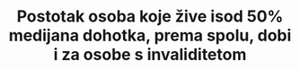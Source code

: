 ﻿---
title: >-
  Postotak osoba koje žive isod 50% medijana dohotka, prema spolu, dobi i za osobe s invaliditetom 
permalink: /10-2-1/
sdg_goal: 10
layout: indicator
indicator: 10.2.1
indicator_variable: null
graph: null
graph_type_description: null
graph_status_notes: Assigned
variable_description: null
variable_notes: null
un_designated_tier: '3'
un_custodial_agency: World  Bank
target_id: '10.2'
has_metadata: true
rationale_interpretation: >-
  Ovaj pokazatlej je mjera relativnog siromaštva na nacionalnoj razini. Prikazuje koliko je svaka osoba udaljena u distribuciji dohotka od medijana koji je postavljen kao standard, odnosno mjera koja procijenjuje socijalnu isključenost. Osobe koje žive u relativnom siromaštvu često su izložene mnogim drugim oblicima društvenih i ekonomskih nedostataka uslijed nezaposlenosti, loših/siromašnih uvijeta stanovanja, neadekvatne zdravstvene skrbi i barijera u pristupu obrazovanju i ekonomskim, društvenim, političkim i kulturnim aktivnostima, koje može imati za rezultat društvenu obilježenost. 
goal_meta_link: 'http://unstats.un.org/sdgs/files/metadata-compilation/Metadata-Goal-10.pdf'
goal_meta_link_page: 3
indicator_name: >-
  Postotak osoba koje žive isod 50% medijana dohotka, prema spolu, dobi i za osobe s invaliditetom 
target: >-
   Do 2030. ojačati i promicati društvenu, ekonomsku i političku uključenost svih osoba, neovisno od dobi, spola, invaliditeta, rase, etničke pripadnosti,porijekla, vjere ili ekonomskog ili drugog statusa.  
indicator_definition: >-
  Ovaj pokazatelj se izračunava kao postotak osoba koje žive u kućanstvima (prilagođeno za veličinu kućanstva) ispod 60% medijana nacionalnog dohotka, koristeći procjene podgrupa populacije iz istraživanja na kućanstvima. 
source_title: null
source_notes: null
published: true  

---